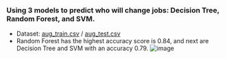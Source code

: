 ### Using 3 models to predict who will change jobs: Decision Tree, Random Forest, and SVM.

- Dataset: [aug_train.csv](https://github.com/pimchanapat/Predicting_Who_Will_Change_Job/files/14817474/aug_train.csv) / [aug_test.csv](https://github.com/pimchanapat/Predicting_Who_Will_Change_Job/files/14817471/aug_test.csv)
- Random Forest has the highest accuracy score is 0.84, and next are Decision Tree and SVM with an accuracy 0.79.
![image](https://github.com/pimchanapat/Predicting_Who_Will_Change_Job/assets/101921196/2bb66174-5ef1-43f8-8f05-07d3173d03ae)
